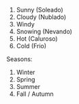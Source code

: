 1. Sunny (Soleado)
2. Cloudy (Nublado)
3. Windy
4. Snowing (Nevando)
5. Hot (Caluroso)
6. Cold (Frio)

Seasons:

1. Winter
2. Spring
3. Summer
4. Fall / Autumn